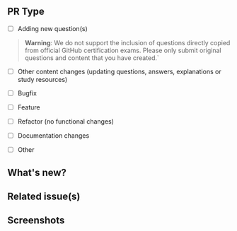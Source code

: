 ## PR Type
<!-- What kind of change does this PR introduce? -->

- [ ] Adding new question(s)
> **Warning**: We do not support the inclusion of questions directly copied from official GitHub certification exams. Please only submit original questions and content that you have created.`
- [ ] Other content changes (updating questions, answers, explanations or study resources)
- [ ] Bugfix
- [ ] Feature
- [ ] Refactor (no functional changes)
- [ ] Documentation changes
- [ ] Other


## What's new?
<!-- Describe what this PR changes -->

## Related issue(s)
<!-- If applicable link to related issues -->

## Screenshots
<!-- (optional) Include related screenshots -->

